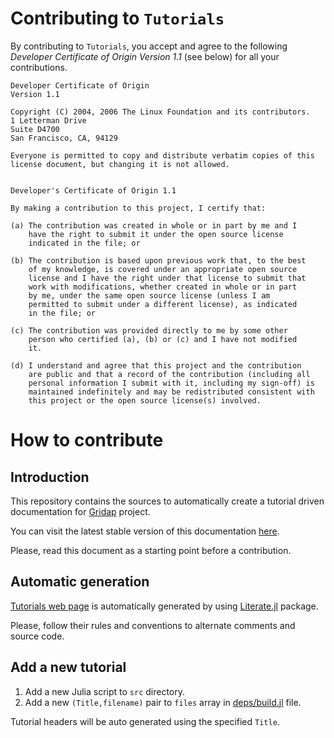 Contributing to `Tutorials`
==

By contributing to `Tutorials`, you accept and agree to the following *Developer Certificate of Origin Version 1.1* (see below) for all your contributions.

```
Developer Certificate of Origin
Version 1.1

Copyright (C) 2004, 2006 The Linux Foundation and its contributors.
1 Letterman Drive
Suite D4700
San Francisco, CA, 94129

Everyone is permitted to copy and distribute verbatim copies of this
license document, but changing it is not allowed.


Developer's Certificate of Origin 1.1

By making a contribution to this project, I certify that:

(a) The contribution was created in whole or in part by me and I
    have the right to submit it under the open source license
    indicated in the file; or

(b) The contribution is based upon previous work that, to the best
    of my knowledge, is covered under an appropriate open source
    license and I have the right under that license to submit that
    work with modifications, whether created in whole or in part
    by me, under the same open source license (unless I am
    permitted to submit under a different license), as indicated
    in the file; or

(c) The contribution was provided directly to me by some other
    person who certified (a), (b) or (c) and I have not modified
    it.

(d) I understand and agree that this project and the contribution
    are public and that a record of the contribution (including all
    personal information I submit with it, including my sign-off) is
    maintained indefinitely and may be redistributed consistent with
    this project or the open source license(s) involved.
```

# How to contribute

## Introduction

This repository contains the sources to automatically create a tutorial driven documentation for [Gridap](https://github.com/gridap/Gridap.jl) project.

You can visit the latest stable version of this documentation [here](https://gridap.github.io/Tutorials/stable/).

Please, read this document as a starting point before a contribution.

## Automatic generation

[Tutorials web page](https://gridap.github.io/Tutorials/stable/) is automatically generated by using [Literate.jl](https://github.com/fredrikekre/Literate.jl) package. 

Please, follow their rules and conventions to alternate comments and source code.

## Add a new tutorial

1. Add a new Julia script to `src` directory.
2. Add a new `(Title,filename)` pair to `files` array in [deps/build.jl](https://github.com/gridap/Tutorials/blob/master/deps/build.jl) file.

Tutorial headers will be auto generated using the specified `Title`.


